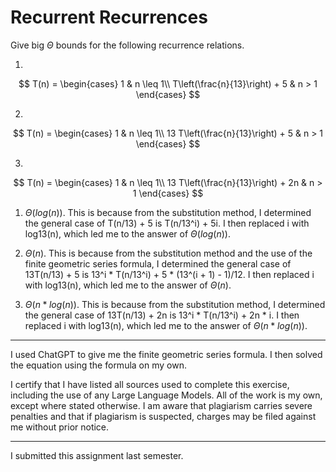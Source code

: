# Recurrent Recurrences

Give big $\Theta$ bounds for the following recurrence relations.

1.
$$ T(n) =
    \begin{cases}
        1 & n \leq 1\\
        T\left(\frac{n}{13}\right) + 5 & n > 1
    \end{cases}
$$

2.
$$ T(n) =
    \begin{cases}
        1 & n \leq 1\\
        13 T\left(\frac{n}{13}\right) + 5 & n > 1
    \end{cases}
$$

3.
$$ T(n) =
    \begin{cases}
        1 & n \leq 1\\
        13 T\left(\frac{n}{13}\right) + 2n & n > 1
    \end{cases}
$$

1. $\Theta(log(n))$.  This is because from the substitution method, I determined the general case of T(n/13) + 5 is T(n/13^i) + 5i.  I then replaced i with log13(n), which led me to the answer of $\Theta(log(n))$.

2. $\Theta(n)$.  This is because from the substitution method and the use of the finite geometric series formula, I determined the general case of 13T(n/13) + 5 is 13^i * T(n/13^i) + 5 * (13^(i + 1) - 1)/12.  I then replaced i with log13(n), which led me to the answer of $\Theta(n)$.

3. $\Theta(n * log(n))$.  This is because from the substitution method, I determined the general case of 13T(n/13) + 2n is 13^i * T(n/13^i) + 2n * i.  I then replaced i with log13(n), which led me to the answer of $\Theta(n * log(n))$.

-----

I used ChatGPT to give me the finite geometric series formula.  I then solved the equation using the formula on my own.

I certify that I have listed all sources used to complete this exercise, including the use of any Large Language Models.  All of the work is my own, except where stated otherwise.  I am aware that plagiarism carries severe penalties and that if plagiarism is suspected, charges may be filed against me without prior notice.

-----

I submitted this assignment last semester.
